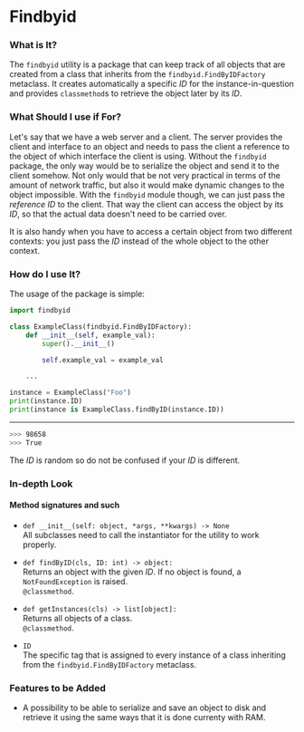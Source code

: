 # Findbyid

### What is It?
The ```findbyid``` utility is a package that can keep track of all objects that are created from a class that inherits from the ```findbyid.FindByIDFactory```  metaclass.
It creates automatically a specific _ID_ for the instance-in-question and provides ```classmethod```s to retrieve the object later by its _ID_.

### What Should I use if For?

Let's say that we have a web server and a client. 
The server provides the client and interface to an object and needs 
to pass the client a reference to the object of which interface the client is using. 
Without the ```findbyid``` package, 
the only way would be to serialize the object and send it to the client somehow. 
Not only would that be not very practical in terms of the amount of network traffic, 
but also it would make dynamic changes to the object impossible. 
With the ```findbyid``` module though, we can just pass the _reference ID_ to the client.
That way the client can access the object by its _ID_, 
so that the actual data doesn't need to be carried over.

It is also handy when you have to access a certain object 
from two different contexts: you just pass the _ID_ instead of 
the whole object to the other context.


### How do I use It?
The usage of the package is simple:
```python
import findbyid

class ExampleClass(findbyid.FindByIDFactory):
    def __init__(self, example_val):
        super().__init__()

        self.example_val = example_val

    ...

instance = ExampleClass("Foo")
print(instance.ID)
print(instance is ExampleClass.findByID(instance.ID))
```
---
```bash
>>> 98658
>>> True
```
 The _ID_ is random so do not be confused if your _ID_ is different.


### In-depth Look

#### Method signatures and such
* ```def __init__(self: object, *args, **kwargs) -> None```  
    All subclasses need to call the instantiator for the utility to work properly.


* ```def findByID(cls, ID: int) -> object:```  
    Returns an object with the given _ID_. If no object is found, a ```NotFoundException``` is raised.  
    ```@classmethod```.

* ```def getInstances(cls) -> list[object]:```  
    Returns all objects of a class.  
    ```@classmethod```.
* ```ID```  
    The specific tag that is assigned to every instance of a class inheriting from the ```findbyid.FindByIDFactory``` metaclass.
 
 ### Features to be Added
 * A possibility to be able to serialize and save an object to disk and retrieve it using
 the same ways that it is done currenty with RAM.
 